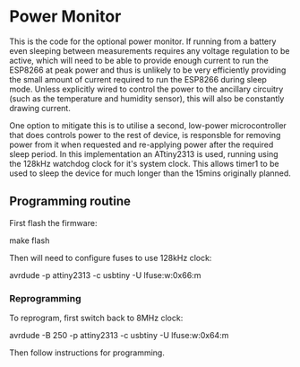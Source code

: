 # Power Monitor

This is the code for the optional power monitor. If running from a battery even
sleeping between measurements requires any voltage regulation to be active,
which will need to be able to provide enough current to run the ESP8266 at peak
power and thus is unlikely to be very efficiently providing the small amount
of current required to run the ESP8266 during sleep mode. Unless explicitly
wired to control the power to the ancillary circuitry (such as the temperature
and humidity sensor), this will also be constantly drawing current.

One option to mitigate this is to utilise a second, low-power microcontroller
that does controls power to the rest of device, is responsble for removing
power from it when requested and re-applying power after the required sleep
period. In this implementation an ATtiny2313 is used, running using the 128kHz
watchdog clock for it's system clock. This allows timer1 to be used to sleep
the device for much longer than the 15mins originally planned.

## Programming routine

First flash the firmware:

  make flash

Then will need to configure fuses to use 128kHz clock:

  avrdude -p attiny2313 -c usbtiny -U lfuse:w:0x66:m


### Reprogramming

To reprogram, first switch back to 8MHz clock:

  avrdude -B 250 -p attiny2313 -c usbtiny -U lfuse:w:0x64:m

Then follow instructions for programming.
